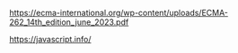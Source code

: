  
https://ecma-international.org/wp-content/uploads/ECMA-262_14th_edition_june_2023.pdf

https://javascript.info/